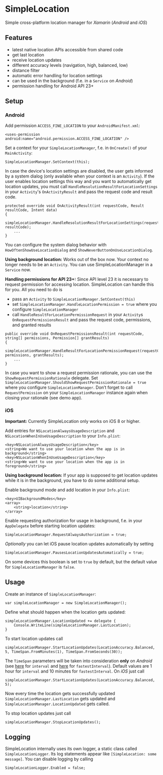 # SimpleLocation
Simple cross-platform location manager for *Xamarin* (*Android* and *iOS*)

## Features
- latest native location APIs accessible from shared code
- get last location
- receive location updates
- different accuracy levels (navigation, high, balanced, low)
- distance filter
- automatic error handling for location settings
- can be used in the background (f.e. in a `Service` on *Android*)
- permission handling for Android API 23+

## Setup
### Android
Add permission `ACCESS_FINE_LOCATION` to your `AndroidManifest.xml`:

    <uses-permission android:name="android.permission.ACCESS_FINE_LOCATION" />

Set a context for your `SimpleLocationManager`, f.e. in `OnCreate()` of your `MainActivity`:

    SimpleLocationManager.SetContext(this);

In case the device's location settings are disabled, the user gets informed by a system dialog (only available when your context is an `Activity`). If the user enables location settings this way and you want to automatically get location updates, you must call `HandleResolutionResultForLocationSettings` in your `Activity`'s `OnActivityResult` and pass the request code and result code.

    protected override void OnActivityResult(int requestCode, Result resultCode, Intent data)
    {
        simpleLocationManager.HandleResolutionResultForLocationSettings(requestCode, resultCode);
        ...  
    }

You can configure the system dialog behavior with `HowOftenShowUseLocationDialog` and `ShowNeverButtonOnUseLocationDialog`.

**Using background location:** Works out of the box now. Your context no longer needs to be an `Activity`. You can use SimpleLocationManager in a `Service` now.

**Handling permissions for API 23+:** Since API level 23 it is necessary to request permission for accessing location. SimpleLocation can handle this for you. All you need to do is
- pass an `Activity` to `SimpleLocationManager.SetContext(this)`
- set `SimpleLocationManager.HandleLocationPermission = true` where you configure `SimpleLocationManager`
- call `HandleResultForLocationPermissionRequest` in your `Activity`s `OnRequestPermissionsResult` and pass the request code, permissions, and granted results

<!-- necessary for correct formatting of next code block -->
    public override void OnRequestPermissionsResult(int requestCode, string[] permissions, Permission[] grantResults)
    {
        simpleLocationManager.HandleResultForLocationPermissionRequest(requestCode, permissions, grantResults);
        ...
    }

In case you want to show a request permission rationale, you can use the `ShowRequestPermissionRationale` delegate. Set `SimpleLocationManager.ShouldShowRequestPermissionRationale = true` where you configure `SimpleLocationManager`. Don’t forget to call `RequestPermission` on your `SimpleLocationManager` instance again when closing your rationale (see demo app).

### iOS
**Important:** Currently SimpleLocation only works on iOS 8 or higher.

Add entries for `NSLocationAlwaysUsageDescription` and `NSLocationWhenInUseUsageDescription` to your `Info.plist`:

    <key>NSLocationAlwaysUsageDescription</key>
    <string>We want to use your location when the app is in background</string>
    <key>NSLocationWhenInUseUsageDescription</key>
    <string>We want to use your location when the app is in foreground</string>

**Using background location:** If your app is supposed to get location updates while it is in the background, you have to do some additional setup.

Enable background mode and add location in your `Info.plist`:

	<key>UIBackgroundModes</key>
	<array>
		<string>location</string>
	</array>

Enable requesting authorization for usage in background, f.e. in your `AppDelegate` before starting location updates:

	SimpleLocationManager.RequestAlwaysAuthorization = true;

*Optionally* you can let iOS pause location updates automatically by setting

	SimpleLocationManager.PausesLocationUpdatesAutomatically = true;

On some devices this boolean is set to `true` by default, but the default value for `SimpleLocationManager` is `false`.

## Usage
Create an instance of `SimpleLocationManager`:

    var simpleLocationManager = new SimpleLocationManager();

Define what should happen when the location gets updated:

    simpleLocationManager.LocationUpdated += delegate {
        Console.WriteLine(simpleLocationManager.LastLocation);
    }

To start location updates call

    simpleLocationManager.StartLocationUpdates(LocationAccuracy.Balanced, 5, TimeSpan.FromMinutes(1), TimeSpan.FromSeconds(30));

The `TimeSpan` parameters will be taken into consideration **only** on *Android* (see [here](https://developers.google.com/android/reference/com/google/android/gms/location/LocationRequest#setInterval(long)) for `interval` and [here](https://developers.google.com/android/reference/com/google/android/gms/location/LocationRequest#setFastestInterval(long)) for `fastestInterval`). Default values are 1 hour for `interval` and 10 minutes for `fastestInterval`. On *iOS* just call

    simpleLocationManager.StartLocationUpdates(LocationAccuracy.Balanced, 5);

Now every time the location gets successfully updated  `SimpleLocationManager.LastLocation` gets updated and `SimpleLocationManager.LocationUpdated` gets called.

To stop location updates just call

    simpleLocationManager.StopLocationUpdates();

## Logging

SimpleLocation internally uses its own logger, a static class called `SimpleLocationLogger`. Its log statements appear like `[SimpleLocation: some message]`. You can disable logging by calling

    SimpleLocationLogger.Enabled = false;
